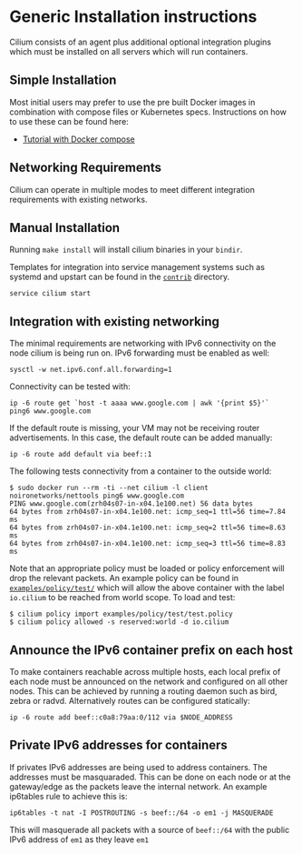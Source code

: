 # Generic Installation instructions

Cilium consists of an agent plus additional optional integration plugins which
must be installed on all servers which will run containers.

## Simple Installation

Most initial users may prefer to use the pre built Docker images in combination
with compose files or Kubernetes specs. Instructions on how to use these can be
found here:
  * [Tutorial with Docker compose](../examples/docker-compose/README.md)

## Networking Requirements

Cilium can operate in multiple modes to meet different integration requirements
with existing networks.

## Manual Installation

Running `make install` will install cilium binaries in your `bindir`.

Templates for integration into service management systems such as systemd
and upstart can be found in the [`contrib`](../contrib) directory.


```
service cilium start
```

## Integration with existing networking

The minimal requirements are networking with IPv6 connectivity on the node
cilium is being run on. IPv6 forwarding must be enabled as well:

```
sysctl -w net.ipv6.conf.all.forwarding=1
```

Connectivity can be tested with:

```
ip -6 route get `host -t aaaa www.google.com | awk '{print $5}'`
ping6 www.google.com
```

If the default route is missing, your VM may not be receiving router
advertisements. In this case, the default route can be added manually:

```
ip -6 route add default via beef::1
```

The following tests connectivity from a container to the outside world:

```
$ sudo docker run --rm -ti --net cilium -l client noironetworks/nettools ping6 www.google.com
PING www.google.com(zrh04s07-in-x04.1e100.net) 56 data bytes
64 bytes from zrh04s07-in-x04.1e100.net: icmp_seq=1 ttl=56 time=7.84 ms
64 bytes from zrh04s07-in-x04.1e100.net: icmp_seq=2 ttl=56 time=8.63 ms
64 bytes from zrh04s07-in-x04.1e100.net: icmp_seq=3 ttl=56 time=8.83 ms
```

Note that an appropriate policy must be loaded or policy enforcement will
drop the relevant packets. An example policy can be found in
[`examples/policy/test/`](../examples/policy/test) which will allow the above container
with the label `io.cilium` to be reached from world scope. To load and test:

```
$ cilium policy import examples/policy/test/test.policy
$ cilium policy allowed -s reserved:world -d io.cilium
```

## Announce the IPv6 container prefix on each host

To make containers reachable across multiple hosts, each local prefix of each
node must be announced on the network and configured on all other nodes. This
can be achieved by running a routing daemon such as bird, zebra or radvd.
Alternatively routes can be configured statically:

```
ip -6 route add beef::c0a8:79aa:0/112 via $NODE_ADDRESS
```

## Private IPv6 addresses for containers

If privates IPv6 addresses are being used to address containers. The
addresses must be masquaraded. This can be done on each node or at the
gateway/edge as the packets leave the internal network. An example
ip6tables rule to achieve this is:

```
ip6tables -t nat -I POSTROUTING -s beef::/64 -o em1 -j MASQUERADE

```

This will masquerade all packets with a source of `beef::/64` with the
public IPv6 address of `em1` as they leave `em1`
